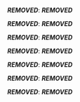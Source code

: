 ***REMOVED***: ***REMOVED***  

***REMOVED***: ***REMOVED***

***REMOVED***: ***REMOVED***

***REMOVED***: ***REMOVED***

***REMOVED***: ***REMOVED***

***REMOVED***: ***REMOVED***

***REMOVED***: ***REMOVED***
